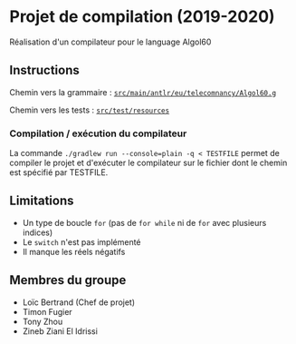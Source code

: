 # Projet de compilation (2019-2020)

Réalisation d'un compilateur pour le language Algol60

## Instructions

Chemin vers la grammaire : [`src/main/antlr/eu/telecomnancy/Algol60.g`](https://gitlab.telecomnancy.univ-lorraine.fr/LoA-c.Bertrand/bertra182u/blob/master/src/main/antlr/eu/telecomnancy/Algol60.g)

Chemin vers les tests : [`src/test/resources`](https://gitlab.telecomnancy.univ-lorraine.fr/LoA-c.Bertrand/bertra182u/blob/master/src/test/resources)

### Compilation / exécution du compilateur

La commande `./gradlew run --console=plain -q < TESTFILE` permet de compiler le projet et d'exécuter le compilateur sur le fichier dont le chemin est spécifié par TESTFILE.

## Limitations

- Un type de boucle `for` (pas de `for while` ni de `for` avec plusieurs indices)
- Le `switch` n'est pas implémenté
- Il manque les réels négatifs

## Membres du groupe

- Loïc Bertrand (Chef de projet)
- Timon Fugier
- Tony Zhou
- Zineb Ziani El Idrissi

